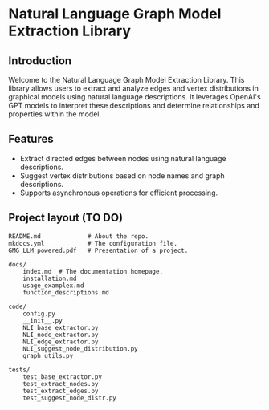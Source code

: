 # Natural Language Graph Model Extraction Library

## Introduction

Welcome to the Natural Language Graph Model Extraction Library. This library allows users to extract and analyze edges and vertex distributions in graphical models using natural language descriptions. It leverages OpenAI's GPT models to interpret these descriptions and determine relationships and properties within the model.

## Features

- Extract directed edges between nodes using natural language descriptions.
- Suggest vertex distributions based on node names and graph descriptions.
- Supports asynchronous operations for efficient processing.


## Project layout (TO DO)

    README.md             # About the repo.
    mkdocs.yml            # The configuration file.
    GMG_LLM_powered.pdf   # Presentation of a project.

    docs/
        index.md  # The documentation homepage.
        installation.md
        usage_examplex.md
        function_descriptions.md

    code/
        config.py
        __init__.py
        NLI_base_extractor.py
        NLI_node_extractor.py
        NLI_edge_extractor.py
        NLI_suggest_node_distribution.py
        graph_utils.py

    tests/
        test_base_extractor.py
        test_extract_nodes.py
        test_extract_edges.py
        test_suggest_node_distr.py

    
